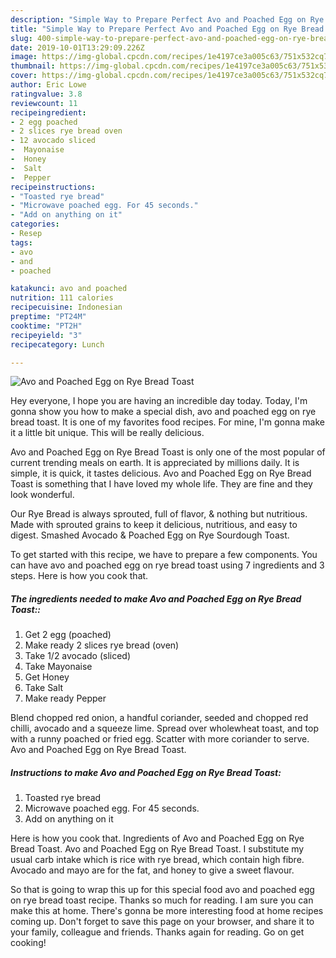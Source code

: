 ```yaml
---
description: "Simple Way to Prepare Perfect Avo and Poached Egg on Rye Bread Toast"
title: "Simple Way to Prepare Perfect Avo and Poached Egg on Rye Bread Toast"
slug: 400-simple-way-to-prepare-perfect-avo-and-poached-egg-on-rye-bread-toast
date: 2019-10-01T13:29:09.226Z
image: https://img-global.cpcdn.com/recipes/1e4197ce3a005c63/751x532cq70/avo-and-poached-egg-on-rye-bread-toast-recipe-main-photo.jpg
thumbnail: https://img-global.cpcdn.com/recipes/1e4197ce3a005c63/751x532cq70/avo-and-poached-egg-on-rye-bread-toast-recipe-main-photo.jpg
cover: https://img-global.cpcdn.com/recipes/1e4197ce3a005c63/751x532cq70/avo-and-poached-egg-on-rye-bread-toast-recipe-main-photo.jpg
author: Eric Lowe
ratingvalue: 3.8
reviewcount: 11
recipeingredient:
- 2 egg poached
- 2 slices rye bread oven
- 12 avocado sliced
-  Mayonaise
-  Honey
-  Salt
-  Pepper
recipeinstructions:
- "Toasted rye bread"
- "Microwave poached egg. For 45 seconds."
- "Add on anything on it"
categories:
- Resep
tags:
- avo
- and
- poached

katakunci: avo and poached
nutrition: 111 calories
recipecuisine: Indonesian
preptime: "PT24M"
cooktime: "PT2H"
recipeyield: "3"
recipecategory: Lunch

---
```



![Avo and Poached Egg on Rye Bread Toast](https://img-global.cpcdn.com/recipes/1e4197ce3a005c63/751x532cq70/avo-and-poached-egg-on-rye-bread-toast-recipe-main-photo.jpg)

Hey everyone, I hope you are having an incredible day today. Today, I'm gonna show you how to make a special dish, avo and poached egg on rye bread toast. It is one of my favorites food recipes. For mine, I'm gonna make it a little bit unique. This will be really delicious.

Avo and Poached Egg on Rye Bread Toast is only one of the most popular of current trending meals on earth. It is appreciated by millions daily. It is simple, it is quick, it tastes delicious. Avo and Poached Egg on Rye Bread Toast is something that I have loved my whole life. They are fine and they look wonderful.

Our Rye Bread is always sprouted, full of flavor, &amp; nothing but nutritious. Made with sprouted grains to keep it delicious, nutritious, and easy to digest. Smashed Avocado &amp; Poached Egg on Rye Sourdough Toast.


To get started with this recipe, we have to prepare a few components. You can have avo and poached egg on rye bread toast using 7 ingredients and 3 steps. Here is how you cook that.

##### The ingredients needed to make Avo and Poached Egg on Rye Bread Toast::

1. Get 2 egg (poached)
1. Make ready 2 slices rye bread (oven)
1. Take 1/2 avocado (sliced)
1. Take  Mayonaise
1. Get  Honey
1. Take  Salt
1. Make ready  Pepper


Blend chopped red onion, a handful coriander, seeded and chopped red chilli, avocado and a squeeze lime. Spread over wholewheat toast, and top with a runny poached or fried egg. Scatter with more coriander to serve. Avo and Poached Egg on Rye Bread Toast. 

##### Instructions to make Avo and Poached Egg on Rye Bread Toast:

1. Toasted rye bread
1. Microwave poached egg. For 45 seconds.
1. Add on anything on it


Here is how you cook that. Ingredients of Avo and Poached Egg on Rye Bread Toast. Avo and Poached Egg on Rye Bread Toast. I substitute my usual carb intake which is rice with rye bread, which contain high fibre. Avocado and mayo are for the fat, and honey to give a sweet flavour. 

So that is going to wrap this up for this special food avo and poached egg on rye bread toast recipe. Thanks so much for reading. I am sure you can make this at home. There's gonna be more interesting food at home recipes coming up. Don't forget to save this page on your browser, and share it to your family, colleague and friends. Thanks again for reading. Go on get cooking!
